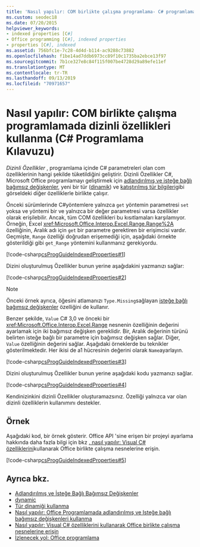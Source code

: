 ```yaml
---
title: 'Nasıl yapılır: COM birlikte çalışma programlama- C# programlama kılavuzunda dizinli özellikleri kullanma'
ms.custom: seodec18
ms.date: 07/20/2015
helpviewer_keywords:
- indexed properties [C#]
- Office programming [C#], indexed properties
- properties [C#], indexed
ms.assetid: 756bfc1e-7c28-4d4d-b114-ac9288c73882
ms.openlocfilehash: f1be14ad7ddb6973cc89f10c1735ba2ebce13f97
ms.sourcegitcommit: 7b1ce327e8c84f115f007be4728d29a89efe11ef
ms.translationtype: MT
ms.contentlocale: tr-TR
ms.lasthandoff: 09/13/2019
ms.locfileid: "70971657"
---
```

# <a name="how-to-use-indexed-properties-in-com-interop-programming-c-programming-guide"></a>Nasıl yapılır: COM birlikte çalışma programlamada dizinli özellikleri kullanma (C# Programlama Kılavuzu)
*Dizinli Özellikler* , programlama içinde C# parametreleri olan com özelliklerinin hangi şekilde tüketildiğini geliştirir. Dizinli Özellikler C#, Microsoft Office programlamayı geliştirmek için [adlandırılmış ve isteğe bağlı bağımsız değişkenler](../classes-and-structs/named-and-optional-arguments.md), yeni bir tür ([dinamik](../../language-reference/keywords/dynamic.md)) ve [katıştırılmış tür bilgileri](../../../standard/assembly/embed-types-visual-studio.md)gibi görseldeki diğer özelliklerle birlikte çalışır.  
  
 Önceki sürümlerinde C#yöntemlere yalnızca `get` yöntemin parametresi `set` yoksa ve yöntemi bir ve yalnızca bir değer parametresi varsa özellikler olarak erişilebilir. Ancak, tüm COM özellikleri bu kısıtlamaları karşılamıyor. Örneğin, Excel <xref:Microsoft.Office.Interop.Excel.Range.Range%2A> özelliğinin, Aralık adı için `get` bir parametre gerektiren bir erişimcisi vardır. Geçmişte, `Range` özelliği doğrudan erişemediği için, aşağıdaki örnekte gösterildiği gibi `get_Range` yöntemini kullanmanız gerekiyordu.  
  
 [!code-csharp[csProgGuideIndexedProperties#1](~/samples/snippets/csharp/VS_Snippets_VBCSharp/csprogguideindexedproperties/cs/program.cs#1)]  
  
 Dizini oluşturulmuş Özellikler bunun yerine aşağıdakini yazmanızı sağlar:  
  
 [!code-csharp[csProgGuideIndexedProperties#2](~/samples/snippets/csharp/VS_Snippets_VBCSharp/csprogguideindexedproperties/cs/program.cs#2)]  
  
> [!NOTE]
> Önceki örnek ayrıca, öğesini atlamanızı `Type.Missing`sağlayan [isteğe bağlı bağımsız değişkenler](../classes-and-structs/named-and-optional-arguments.md) özelliğini de kullanır.  
  
 Benzer şekilde, `Value` C# 3,0 ve önceki bir <xref:Microsoft.Office.Interop.Excel.Range> nesnenin özelliğinin değerini ayarlamak için iki bağımsız değişken gereklidir. Bir, Aralık değerinin türünü belirten isteğe bağlı bir parametre için bağımsız değişken sağlar. Diğer, `Value` özelliğinin değerini sağlar. Aşağıdaki örneklerde bu teknikler gösterilmektedir. Her ikisi de a1 hücresinin değerini olarak `Name`ayarlayın.
  
 [!code-csharp[csProgGuideIndexedProperties#3](~/samples/snippets/csharp/VS_Snippets_VBCSharp/csprogguideindexedproperties/cs/program.cs#3)]  
  
 Dizini oluşturulmuş Özellikler bunun yerine aşağıdaki kodu yazmanızı sağlar.  
  
 [!code-csharp[csProgGuideIndexedProperties#4](~/samples/snippets/csharp/VS_Snippets_VBCSharp/csprogguideindexedproperties/cs/program.cs#4)]  
  
 Kendinizinkini dizinli Özellikler oluşturamazsınız. Özelliği yalnızca var olan dizinli özelliklerin kullanımını destekler.  
  
## <a name="example"></a>Örnek  
 Aşağıdaki kod, bir örnek gösterir. Office API 'sine erişen bir projeyi ayarlama hakkında daha fazla bilgi için bkz [. nasıl yapılır: Visual C# özelliklerini](./how-to-access-office-onterop-objects.md)kullanarak Office birlikte çalışma nesnelerine erişin.  
  
 [!code-csharp[csProgGuideIndexedProperties#5](~/samples/snippets/csharp/VS_Snippets_VBCSharp/csprogguideindexedproperties/cs/program.cs#5)]  
  
## <a name="see-also"></a>Ayrıca bkz.

- [Adlandırılmış ve İsteğe Bağlı Bağımsız Değişkenler](../classes-and-structs/named-and-optional-arguments.md)
- [dynamic](../../language-reference/keywords/dynamic.md)
- [Tür dinamiği kullanma](../types/using-type-dynamic.md)
- [Nasıl yapılır: Office Programlamada adlandırılmış ve Isteğe bağlı bağımsız değişkenleri kullanma](../classes-and-structs/how-to-use-named-and-optional-arguments-in-office-programming.md)
- [Nasıl yapılır: Visual C# özelliklerini kullanarak Office birlikte çalışma nesnelerine erişin](./how-to-access-office-onterop-objects.md)
- [İzlenecek yol: Office programlama](./walkthrough-office-programming.md)

